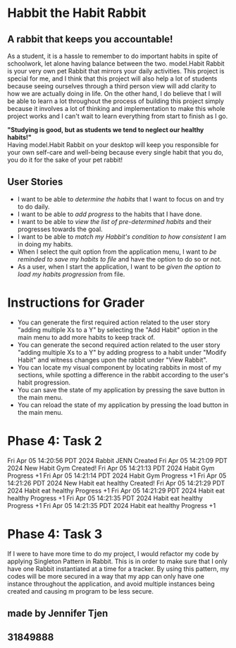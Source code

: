 # Habbit the Habit Rabbit

## A rabbit that keeps you accountable!

As a student, it is a hassle to remember to do important habits
in spite of schoolwork, let alone having balance between the two.
model.Habit Rabbit is your very own pet Rabbit that mirrors your daily activities.
This project is special for me, and I think that this project will also help a lot of students
because seeing ourselves through a third person view will add clarity to how we are actually doing in life.
On the other hand, I do believe that I will be able to learn a lot throughout the process
of building this project simply because it involves a lot of thinking and implementation
to make this whole project works and I can't wait to learn everything from start to finish as I go.  

**"Studying is good, but as students we tend to neglect our healthy habits!"**  
Having model.Habit Rabbit on your desktop will keep you responsible for your own self-care and well-being
because every single habit that you do, you do it for the sake of your pet rabbit!


## User Stories
* I want to be able to _determine the habits_ that I want to focus on and try to do daily.
* I want to be able to _add progress_ to the habits that I have done.
* I want to be able to _view the list of pre-determined habits_ and their progresses towards the goal.
* I want to be able to _match my Habbit's condition to how consistent_ I am in doing my habits.
* When I select the quit option from the application menu, I want to _be reminded to save my habits to file_ and have 
  the option to do so or not.
* As a user, when I start the application, I want to be _given the option to load my habits progression_ from file.

# Instructions for Grader
- You can generate the first required action related to the user story "adding multiple Xs to a Y" by
  selecting the "Add Habit" option in the main menu to add more habits to keep track of.
- You can generate the second required action related to the user story "adding multiple Xs to a Y" by
  adding progress to a habit under "Modify Habit" and witness changes upon the rabbit under "View Rabbit".
- You can locate my visual component by locating rabbits in most of my sections, while spotting a difference
  in the rabbit according to the user's habit progression.
- You can save the state of my application by pressing the save button in the main menu.
- You can reload the state of my application by pressing the load button in the main menu.

# Phase 4: Task 2
Fri Apr 05 14:20:56 PDT 2024
Rabbit JENN Created
Fri Apr 05 14:21:09 PDT 2024
New Habit Gym Created!
Fri Apr 05 14:21:13 PDT 2024
Habit Gym Progress +1
Fri Apr 05 14:21:14 PDT 2024
Habit Gym Progress +1
Fri Apr 05 14:21:26 PDT 2024
New Habit eat healthy Created!
Fri Apr 05 14:21:29 PDT 2024
Habit eat healthy Progress +1
Fri Apr 05 14:21:29 PDT 2024
Habit eat healthy Progress +1
Fri Apr 05 14:21:35 PDT 2024
Habit eat healthy Progress +1
Fri Apr 05 14:21:35 PDT 2024
Habit eat healthy Progress +1

# Phase 4: Task 3
If I were to have more time to do my project, I would refactor my code by applying Singleton Pattern in Rabbit.
This is in order to make sure that I only have one Rabbit instantiated at a time for a tracker. By using this pattern,
my codes will be more secured in a way that my app can only have one instance throughout the application, and avoid
multiple instances being created and causing m program to be less secure.


## made by Jennifer Tjen
## 31849888
